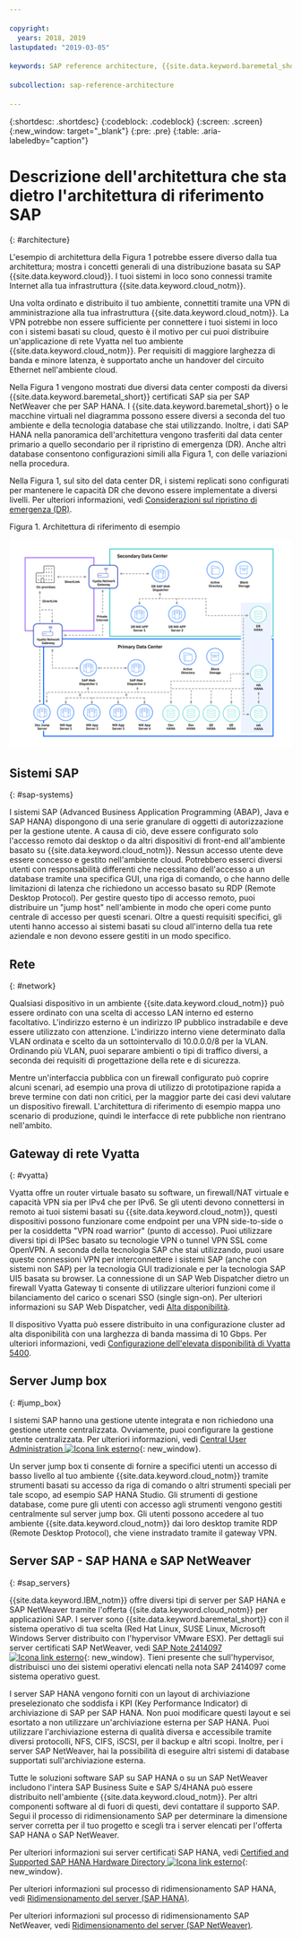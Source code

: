 ```yaml
---

copyright:
  years: 2018, 2019
lastupdated: "2019-03-05"

keywords: SAP reference architecture, {{site.data.keyword.baremetal_short}}, Advanced Business Application Programming, ABAP, VLAN, SAP Web Dispatcher, load balancing, database, high availability, disaster recovery, HA, DR

subcollection: sap-reference-architecture

---
```


{:shortdesc: .shortdesc}
{:codeblock: .codeblock}
{:screen: .screen}
{:new_window: target="_blank"}
{:pre: .pre}
{:table: .aria-labeledby="caption"}

# Descrizione dell'architettura che sta dietro l'architettura di riferimento SAP
{: #architecture}

L'esempio di architettura della Figura 1 potrebbe essere diverso dalla tua architettura; mostra i concetti generali di una distribuzione basata su SAP {{site.data.keyword.cloud}}. I tuoi sistemi in loco sono connessi tramite Internet alla tua infrastruttura {{site.data.keyword.cloud_notm}}.

Una volta ordinato e distribuito il tuo ambiente, connettiti tramite una VPN di amministrazione alla tua infrastruttura {{site.data.keyword.cloud_notm}}. La VPN potrebbe non essere sufficiente per connettere i tuoi sistemi in loco con i sistemi basati su cloud, questo è il motivo per cui puoi distribuire un'applicazione di rete Vyatta nel tuo ambiente {{site.data.keyword.cloud_notm}}. Per requisiti di maggiore larghezza di banda e minore latenza, è supportato anche un handover del circuito Ethernet nell'ambiente cloud.

Nella Figura 1 vengono mostrati due diversi data center composti da diversi {{site.data.keyword.baremetal_short}} certificati SAP sia per SAP NetWeaver che per SAP HANA. I {{site.data.keyword.baremetal_short}} o le macchine virtuali nel diagramma possono essere diversi a seconda del tuo ambiente e della tecnologia database che stai utilizzando. Inoltre, i dati SAP HANA nella panoramica dell'architettura vengono trasferiti dal data center primario a quello secondario per il ripristino di emergenza (DR). Anche altri database consentono configurazioni simili alla Figura 1, con delle variazioni nella procedura.

Nella Figura 1, sul sito del data center DR, i sistemi replicati sono configurati per mantenere le capacità DR che devono essere implementate a diversi livelli. Per ulteriori informazioni, vedi [Considerazioni sul ripristino di emergenza (DR)](/docs/infrastructure/sap-reference-architecture?topic=sap-reference-architecture-recommendations#dr).

Figura 1. Architettura di riferimento di esempio

![Figura 1. Architettura di riferimento di esempio](/images/SAP-optimization-ref-architecture-20180527.png "Architettura di riferimento di esempio")

## Sistemi SAP
{: #sap-systems}

I sistemi SAP (Advanced Business Application Programming (ABAP), Java e SAP HANA) dispongono di una serie granulare di oggetti di autorizzazione per la gestione utente. A causa di ciò, deve essere configurato solo l'accesso remoto dai desktop o da altri dispositivi di front-end all'ambiente basato su {{site.data.keyword.cloud_notm}}. Nessun accesso utente deve essere concesso e gestito nell'ambiente cloud. Potrebbero esserci diversi utenti con responsabilità differenti che necessitano dell'accesso a un database tramite una specifica GUI, una riga di comando, o che hanno delle limitazioni di latenza che richiedono un accesso basato su RDP (Remote Desktop Protocol). Per gestire questo tipo di accesso remoto, puoi distribuire un "jump host" nell'ambiente in modo che operi come punto centrale di accesso per questi scenari. Oltre a questi requisiti specifici, gli utenti hanno accesso ai sistemi basati su cloud all'interno della tua rete aziendale e non devono essere gestiti in un modo specifico. 

## Rete
{: #network}

Qualsiasi dispositivo in un ambiente {{site.data.keyword.cloud_notm}} può essere ordinato con una scelta di accesso LAN interno ed esterno facoltativo. L'indirizzo esterno è un indirizzo IP pubblico instradabile e deve essere utilizzato con attenzione. L'indirizzo interno viene determinato dalla VLAN ordinata e scelto da un sottointervallo di 10.0.0.0/8 per la VLAN. Ordinando più VLAN, puoi separare ambienti o tipi di traffico diversi, a seconda dei requisiti di progettazione della rete e di sicurezza. 

Mentre un'interfaccia pubblica con un firewall configurato può coprire alcuni scenari, ad esempio una prova di utilizzo di prototipazione rapida a breve termine con dati non critici, per la maggior parte dei casi devi valutare un dispositivo firewall. L'architettura di riferimento di esempio mappa uno scenario di produzione, quindi le interfacce di rete pubbliche non rientrano nell'ambito.

## Gateway di rete Vyatta
{: #vyatta}

Vyatta offre un router virtuale basato su software, un firewall/NAT virtuale e capacità VPN sia per IPv4 che per IPv6. Se gli utenti devono connettersi in remoto ai tuoi sistemi basati su {{site.data.keyword.cloud_notm}}, questi dispositivi possono funzionare come endpoint per una VPN side-to-side o per la cosiddetta "VPN road warrior" (punto di accesso). Puoi utilizzare diversi tipi di IPSec basato su tecnologie VPN o tunnel VPN SSL come OpenVPN. A seconda della tecnologia SAP che stai utilizzando, puoi usare queste connessioni VPN per interconnettere i sistemi SAP (anche con sistemi non SAP) per la tecnologia GUI tradizionale e per la tecnologia SAP UI5 basata su browser. La connessione di un SAP Web Dispatcher dietro un firewall Vyatta Gateway ti consente di utilizzare ulteriori funzioni come il bilanciamento del carico o scenari SSO (single sign-on). Per ulteriori informazioni su SAP Web Dispatcher, vedi [Alta disponibilità](/docs/infrastructure/sap-reference-architecture?topic=sap-reference-architecture-recommendations#availability).

Il dispositivo Vyatta può essere distribuito in una configurazione cluster ad alta disponibilità con una larghezza di banda massima di 10 Gbps. Per ulteriori informazioni, vedi [Configurazione dell'elevata disponibilità di Vyatta 5400](/docs/infrastructure/virtual-router-appliance?topic=virtual-router-appliance-vyatta-5400-high-availability-configuration#vyatta-5400-high-availability-configuration).

## Server Jump box
{: #jump_box}

I sistemi SAP hanno una gestione utente integrata e non richiedono una gestione utente centralizzata. Ovviamente, puoi configurare la gestione utente centralizzata. Per ulteriori informazioni, vedi [Central User Administration ![Icona link esterno](../icons/launch-glyph.svg "Icona link esterno")](https://help.sap.com/saphelp_nw73/helpdata/en/bf/b0b13bb3acd607e10000000a11402f/frameset.htm){: new_window}.

Un server jump box ti consente di fornire a specifici utenti un accesso di basso livello al tuo ambiente {{site.data.keyword.cloud_notm}} tramite strumenti basati su accesso da riga di comando o altri strumenti speciali per tale scopo, ad esempio SAP HANA Studio. Gli strumenti di gestione database, come pure gli utenti con accesso agli strumenti vengono gestiti centralmente sul server jump box. Gli utenti possono accedere al tuo ambiente {{site.data.keyword.cloud_notm}} dai loro desktop tramite RDP (Remote Desktop Protocol), che viene instradato tramite il gateway VPN.

## Server SAP - SAP HANA e SAP NetWeaver
{: #sap_servers}

{{site.data.keyword.IBM_notm}} offre diversi tipi di server per SAP HANA e SAP NetWeaver tramite l'offerta {{site.data.keyword.cloud_notm}} per applicazioni SAP. I server sono {{site.data.keyword.baremetal_short}} con il sistema operativo di tua scelta (Red Hat Linux, SUSE Linux, Microsoft Windows Server distribuito con l'hypervisor VMware ESX). Per dettagli sui server certificati SAP NetWeaver, vedi [SAP Note 2414097 ![Icona link esterno](../icons/launch-glyph.svg "Icona link esterno")](https://launchpad.support.sap.com/#/notes/2414097){: new_window}. Tieni presente che sull'hypervisor, distribuisci uno dei sistemi operativi elencati nella nota SAP 2414097 come sistema operativo guest.

I server SAP HANA vengono forniti con un layout di archiviazione preselezionato che soddisfa i KPI (Key Performance Indicator) di archiviazione di SAP per SAP HANA. Non puoi modificare questi layout e sei esortato a non utilizzare un'archiviazione esterna per SAP HANA. Puoi utilizzare l'archiviazione esterna di qualità diversa e accessibile tramite diversi protocolli, NFS, CIFS, iSCSI, per il backup e altri scopi. Inoltre, per i server SAP NetWeaver, hai la possibilità di eseguire altri sistemi di database supportati sull'archiviazione esterna.

Tutte le soluzioni software SAP su SAP HANA o su un SAP NetWeaver includono l'intera SAP Business Suite e SAP S/4HANA può essere distribuito nell'ambiente {{site.data.keyword.cloud_notm}}. Per altri componenti software al di fuori di questi, devi contattare il supporto SAP. Segui il processo di ridimensionamento SAP per determinare la dimensione server corretta per il tuo progetto e scegli tra i server elencati per l'offerta SAP HANA o SAP NetWeaver.

Per ulteriori informazioni sui server certificati SAP HANA, vedi [Certified and Supported SAP HANA Hardware Directory ![Icona link esterno](../icons/launch-glyph.svg "Icona link esterno")](https://www.sap.com/dmc/exp/2014-09-02-hana-hardware/enEN/iaas.html#categories=IBM%20Cloud){: new_window}.

Per ulteriori informazioni sul processo di ridimensionamento SAP HANA, vedi [Ridimensionamento del server (SAP HANA)](/docs/infrastructure/sap-hana?topic=sap-hana-size_the_server#size_the_server).

Per ulteriori informazioni sul processo di ridimensionamento SAP NetWeaver, vedi [Ridimensionamento del server (SAP NetWeaver)](/docs/infrastructure/sap-netweaver?topic=sap-netweaver-size_the_server#size_the_server).
